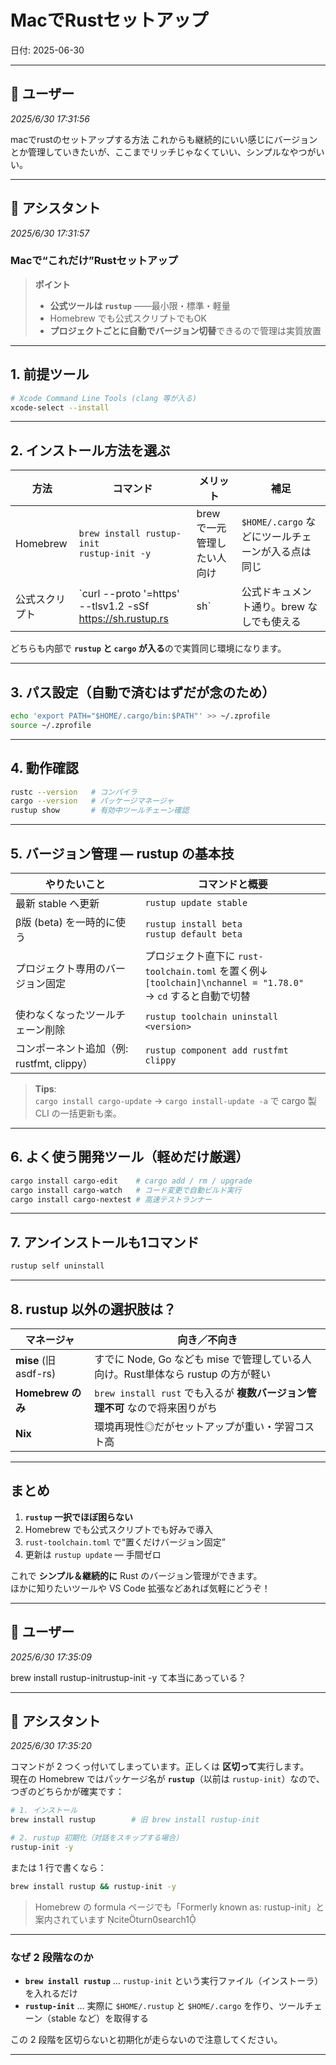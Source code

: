 # MacでRustセットアップ

日付: 2025-06-30

---

## 👤 ユーザー
*2025/6/30 17:31:56*

macでrustのセットアップする方法
これからも継続的にいい感じにバージョンとか管理していきたいが、ここまでリッチじゃなくていい、シンプルなやつがいい。

---

## 🤖 アシスタント
*2025/6/30 17:31:57*

### Macで“これだけ”Rustセットアップ

> **ポイント**  
> - **公式ツールは `rustup`** ――最小限・標準・軽量  
> - Homebrew でも公式スクリプトでもOK  
> - **プロジェクトごとに自動でバージョン切替**できるので管理は実質放置

---

## 1. 前提ツール

```bash
# Xcode Command Line Tools (clang 等が入る)
xcode-select --install
```

---

## 2. インストール方法を選ぶ

| 方法 | コマンド | メリット | 補足 |
|------|----------|----------|------|
| Homebrew | `brew install rustup-init`<br>`rustup-init -y` | brew で一元管理したい人向け | `$HOME/.cargo` などにツールチェーンが入る点は同じ |
| 公式スクリプト | `curl --proto '=https' --tlsv1.2 -sSf https://sh.rustup.rs | sh` | 公式ドキュメント通り。brew なしでも使える | `-y` を付けると対話をスキップ |

どちらも内部で **`rustup` と `cargo` が入る**ので実質同じ環境になります。

---

## 3. パス設定（自動で済むはずだが念のため）

```bash
echo 'export PATH="$HOME/.cargo/bin:$PATH"' >> ~/.zprofile
source ~/.zprofile
```

---

## 4. 動作確認

```bash
rustc --version   # コンパイラ
cargo --version   # パッケージマネージャ
rustup show       # 有効中ツールチェーン確認
```

---

## 5. バージョン管理 ― rustup の基本技

| やりたいこと | コマンドと概要 |
|--------------|---------------|
| 最新 stable へ更新 | `rustup update stable` |
| β版 (beta) を一時的に使う | `rustup install beta`<br>`rustup default beta` |
| プロジェクト専用のバージョン固定 | プロジェクト直下に `rust-toolchain.toml` を置く例↓<br>`[toolchain]\nchannel = "1.78.0"`<br>→ `cd` すると自動で切替 |
| 使わなくなったツールチェーン削除 | `rustup toolchain uninstall <version>` |
| コンポーネント追加（例: rustfmt, clippy） | `rustup component add rustfmt clippy` |

> **Tips**:  
> `cargo install cargo-update` → `cargo install-update -a` で cargo 製 CLI の一括更新も楽。

---

## 6. よく使う開発ツール（軽めだけ厳選）

```bash
cargo install cargo-edit    # cargo add / rm / upgrade
cargo install cargo-watch   # コード変更で自動ビルド実行
cargo install cargo-nextest # 高速テストランナー
```

---

## 7. アンインストールも1コマンド

```bash
rustup self uninstall
```

---

## 8. rustup 以外の選択肢は？

| マネージャ | 向き／不向き |
|-------------|-------------|
| **mise** (旧 asdf-rs) | すでに Node, Go なども mise で管理している人向け。Rust単体なら rustup の方が軽い |
| **Homebrew のみ** | `brew install rust` でも入るが **複数バージョン管理不可** なので将来困りがち |
| **Nix** | 環境再現性◎だがセットアップが重い・学習コスト高 |

---

## まとめ

1. **`rustup` 一択でほぼ困らない**  
2. Homebrew でも公式スクリプトでも好みで導入  
3. `rust-toolchain.toml` で“置くだけバージョン固定”  
4. 更新は `rustup update` ― 手間ゼロ

これで **シンプル＆継続的に** Rust のバージョン管理ができます。  
ほかに知りたいツールや VS Code 拡張などあれば気軽にどうぞ！

---

## 👤 ユーザー
*2025/6/30 17:35:09*

brew install rustup-initrustup-init -y て本当にあっている？

---

## 🤖 アシスタント
*2025/6/30 17:35:20*

コマンドが 2 つくっ付いてしまっています。正しくは **区切って**実行します。  
現在の Homebrew ではパッケージ名が **`rustup`**（以前は `rustup-init`）なので、つぎのどちらかが確実です：

```bash
# 1. インストール
brew install rustup        # 旧 brew install rustup-init

# 2. rustup 初期化（対話をスキップする場合）
rustup-init -y
```

または 1 行で書くなら：

```bash
brew install rustup && rustup-init -y
```

> Homebrew の formula ページでも「Formerly known as: rustup-init」と案内されています citeturn0search1

---

### なぜ 2 段階なのか
- **`brew install rustup`** … `rustup-init` という実行ファイル（インストーラ）を入れるだけ  
- **`rustup-init`** … 実際に `$HOME/.rustup` と `$HOME/.cargo` を作り、ツールチェーン（stable など）を取得する

この 2 段階を区切らないと初期化が走らないので注意してください。

---
